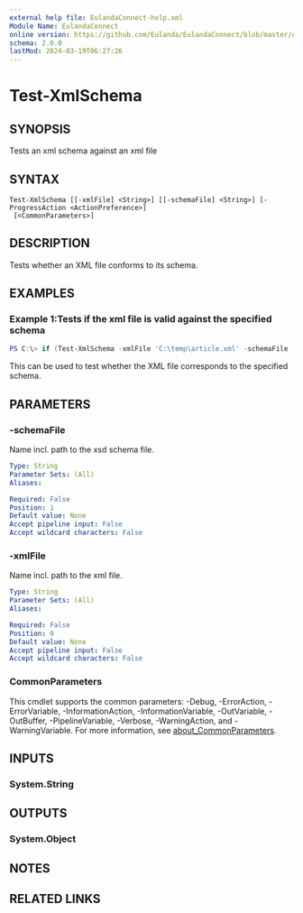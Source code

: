 ```yaml
---
external help file: EulandaConnect-help.xml
Module Name: EulandaConnect
online version: https://github.com/Eulanda/EulandaConnect/blob/master/docs/Test-XmlSchema.md
schema: 2.0.0
lastMod: 2024-03-19T06:27:26
---
```


# Test-XmlSchema

## SYNOPSIS
Tests an xml schema against an xml file

## SYNTAX

```
Test-XmlSchema [[-xmlFile] <String>] [[-schemaFile] <String>] [-ProgressAction <ActionPreference>]
 [<CommonParameters>]
```

## DESCRIPTION
Tests whether an XML file conforms to its schema.

## EXAMPLES

### Example 1:Tests if the xml file is valid against the specified schema
```powershell
PS C:\> if (Test-XmlSchema -xmlFile 'C:\temp\article.xml' -schemaFile 'C:\temp\article.xsd' ) { Write-Host 'XML file is valid' } else { 'XML file is not valid' }
```

This can be used to test whether the XML file corresponds to the specified schema. 

## PARAMETERS

### -schemaFile
Name incl. path to the xsd schema file.

```yaml
Type: String
Parameter Sets: (All)
Aliases:

Required: False
Position: 1
Default value: None
Accept pipeline input: False
Accept wildcard characters: False
```

### -xmlFile
Name incl. path to the xml file.

```yaml
Type: String
Parameter Sets: (All)
Aliases:

Required: False
Position: 0
Default value: None
Accept pipeline input: False
Accept wildcard characters: False
```


### CommonParameters
This cmdlet supports the common parameters: -Debug, -ErrorAction, -ErrorVariable, -InformationAction, -InformationVariable, -OutVariable, -OutBuffer, -PipelineVariable, -Verbose, -WarningAction, and -WarningVariable. For more information, see [about_CommonParameters](http://go.microsoft.com/fwlink/?LinkID=113216).

## INPUTS

### System.String

## OUTPUTS

### System.Object
## NOTES

## RELATED LINKS


